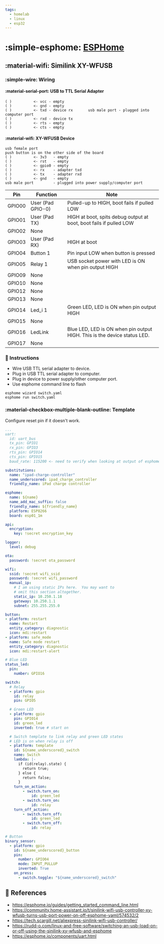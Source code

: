 ```yaml
---
tags:
  - homelab
  - linux
  - esp32
---
```

# :simple-esphome: [ESPHome][1]

## :material-wifi: Similink XY-WFUSB

### :simple-wire: Wiring

#### :material-serial-port: USB to TTL Serial Adapter

```
( )          <- vcc - empty
( )          <- gnd - empty
( )          <- txd - device rx       usb male port - plugged into computer port
( )          <- rxd - device tx
( )          <- rts - empty
( )          <- cts - empty
```

#### :material-wifi: XY-WFUSB Device

```
usb female port
push button is on the other side of the board 
( )          <- 3v3   - empty
( )          <- rst   - empty
( )          <- gpio0 - empty
( )          <- rx    - adapter txd
( )          <- tx    - adapter rxd
( )          <- gnd   - empty
usb male port         - plugged into power supply/computer port
```

| Pin |	Function | Note |
|-----|----------|------|
| GPIO00 | User (Pad GPIO-0) |	Pulled-up to HIGH, boot fails if pulled LOW  |
| GPIO01 | User (Pad TX) |	HIGH at boot, spits debug output at boot, boot fails if pulled LOW  |
| GPIO02 | None	 | |
| GPIO03 | User (Pad RX) |	HIGH at boot  |
| GPIO04 | Button 1	| Pin input LOW when button is pressed  |
| GPIO05 | Relay 1 |	USB socket power with LED is ON when pin output HIGH  |
| GPIO09 | None	 | |
| GPIO10 | None	 | |
| GPIO12 | None	 | |
| GPIO13 | None	 | |
| GPIO14 | Led_i 1 |	Green LED, LED is ON when pin output HIGH  |
| GPIO15 | None	 | |
| GPIO16 | LedLink |	Blue LED, LED is ON when pin output HIGH. This is the device status LED. |
| GPIO17 | None	| |

### :pencil: Instructions

- Wire USB TTL serial adapter to device.
- Plug in USB TTL serial adapter to computer.
- Plug in device to power supply/other computer port.
- Use esphome command line to flash

```shell
esphome wizard switch.yaml
esphome run switch.yaml
```

### :material-checkbox-multiple-blank-outline: Template

Configure reset pin if it doesn't work.

```yaml
...
uart:
  id: uart_bus
  tx_pin: GPIO1
  rx_pin: GPIO3
  rts_pin: GPIO14
  cts_pin: GPIO15
  baud_rate: 115200 <- need to verify when looking at output of esphome run switch.yaml
```

```yaml
substitutions:
  name: "ipad-charge-controller"
  name_underscored: ipad_charge_controller
  friendly_name: iPad charge controller

esphome:
  name: ${name}
  name_add_mac_suffix: false
  friendly_name: ${friendly_name}
  platform: ESP8266
  board: esp01_1m

api:
  encryption:
    key: !secret encryption_key

logger:
  level: debug

ota:
  password: !secret ota_password

wifi:
  ssid: !secret wifi_ssid
  password: !secret wifi_password
  manual_ip:
    # I am using static IPs here.  You may want to
    # omit this section altogether.
    static_ip: 10.250.1.18
    gateway: 10.250.1.1
    subnet: 255.255.255.0

button:
- platform: restart
  name: Restart
  entity_category: diagnostic
  icon: mdi:restart
- platform: safe_mode
  name: Safe mode restart
  entity_category: diagnostic
  icon: mdi:restart-alert

# Blue LED
status_led:
  pin:
    number: GPIO16

switch:
  # Relay
  - platform: gpio
    id: relay
    pin: GPIO5

  # Green LED
  - platform: gpio
    pin: GPIO14
    id: green_led
    inverted: true # start on

  # Switch template to link relay and green LED states
  # LED is on when relay is off
  - platform: template
    id: ${name_underscored}_switch
    name: Switch
    lambda: |-
      if (id(relay).state) {
        return true;
      } else {
        return false;
      }
    turn_on_action:
        - switch.turn_on:
            id: green_led
        - switch.turn_on:
            id: relay
    turn_off_action:
        - switch.turn_off:
            id: green_led
        - switch.turn_off:
            id: relay

# Button
binary_sensor:
  - platform: gpio
    id: ${name_underscored}_button
    pin:
      number: GPIO04
      mode: INPUT_PULLUP
      inverted: True
    on_press:
      - switch.toggle: "${name_underscored}_switch"
```

## :link: References

- <https://esphome.io/guides/getting_started_command_line.html>
- <https://community.home-assistant.io/t/sinilink-wifi-usb-controller-xy-wfusb-turns-usb-port-power-on-off-esphome-yaml/574532/2>
- <https://tech.scargill.net/aliexpress-sinilink-wifi-usb-controller/>
- <https://rudd-o.com/linux-and-free-software/switching-an-usb-load-on-or-off-using-the-sinilink-xy-wfusb-and-esphome>
- <https://esphome.io/components/uart.html>

[1]: <https://esphome.io/>
